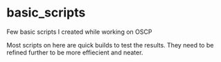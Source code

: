 # basic_scripts
Few basic scripts I created while working on OSCP

Most scripts on here are quick builds to test the results. They need to be refined further to be more effiecient and neater.
